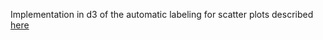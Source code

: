 Implementation in d3 of the automatic labeling for scatter plots described [here](https://www.think-cell.com/en/career/talks/pdf/think-cell_article_aaai2006.pdf)
